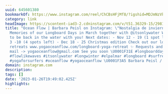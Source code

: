 ```yaml
---
uuid: 645601380
bookmarkOf: https://www.instagram.com/reel/ChCBsHFjMf8/?igshid=MDJmNzVkMjY=
category: link
headImage: https://scontent-iad3-2.cdninstagram.com/v/t51.36329-15/298116091_589537589340490_5571623785094952105_n.jpg?stp=c81.0.243.243a_dst-jpg_s640x640&_nc_cat=105&ccb=1-7&_nc_sid=8ae9d6&_nc_ohc=nP2Ojg2zYOIAX9nqzCK&_nc_ht=scontent-iad3-2.cdninstagram.com&oh=00_AfD4rgbSNk9uwNtCEcPU21jWC2l3HzNfWF_iQUDF8c34MQ&oe=6505C078
title: "Ocean Flow | Barbara Peisl on Instagram: \"Nostalgia de invierno \U0001F90D
  Memories of our Longboard Days in March together with @itsonlywater We cannot wait
  to be back in the water with you! Next dates: - Nov 12 - 19 (1 spot left) - Dec
  3 -10 (4 spots left) - Dec 18 - 25 Christmas edition Check out our longboard & yoga
  retreats www.yogaoceanflow.com/longboard-yoga-retreat ✨ Requests and bookings via
  mail -> yogaoceanflow@gmail.com See you soon \U0001F31E #longboarddays #longboardretreat
  #flowlikewaves #itsonlywater #longwinter #elpalmar #longboard #surfretreat #surfyoga
  #yogaforsurfers #oceanflow #yogaoceanflow \U0001F3A5 Barbara Peisl / One Inch Dreams\""
domain: instagram.com
description: 
tags: []
date: '2023-01-26T19:49:02.425Z'
highlights: 
---
```




